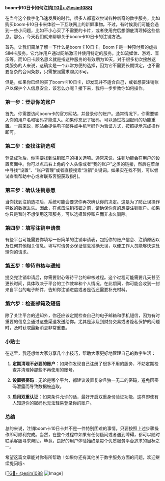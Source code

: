 **boom卡10日卡如何注销[[TG💪+ @esim1088](https://t.me/s/esim1088)]**

在当今这个数字化飞速发展的时代，很多人都喜欢尝试各种新奇的数字服务，比如购买boom卡10日卡来体验一下互联网上的新鲜事物。不过，有时候我们可能会遇到一些小问题，比如不小心买了不需要的卡片，或者使用完后想彻底清理掉这些信息。那么，今天我们就来聊聊关于boom卡10日卡的注销方法。

首先，让我们简单了解一下什么是boom卡10日卡。Boom卡是一种预付费的虚拟SIM卡服务，它允许用户通过网络激活并使用特定的服务，比如流媒体、游戏、音乐等。而10日卡顾名思义就是指这种服务的有效期为10天。对于很多初次接触这类服务的人来说，这确实是一个非常方便的选择，因为它不需要长期绑定，也不需要复杂的合同条款，只需按照需求购买即可。

但是，如果你已经购买了boom卡10日卡，却发现并不适合自己，或者想要注销账户以保护个人信息安全，该怎么办呢？接下来，我将一步步教你如何操作。

### 第一步：登录你的账户

首先，你需要访问boom卡的官方网站，并登录你的账户。通常情况下，你需要输入你的用户名和密码才能进入。如果你忘记了密码，可以通过找回密码的功能重置。一般来说，网站会提供电子邮件或手机号码作为验证方式，按照提示完成操作即可。

### 第二步：查找注销选项

登录成功后，你需要找到注销账户的相关选项。通常来说，注销功能会在用户的设置页面中。你可以点击右上角的个人头像或者“我的账户”之类的链接，然后在菜单中寻找“设置”、“账户管理”或者直接搜索“注销”关键词。如果实在找不到，可以尝试查看帮助中心或者联系客服获取指引。

### 第三步：确认注销意愿

当你找到注销选项后，系统可能会要求你再次确认你的决定。这是为了防止误操作导致的数据丢失。因此，在点击注销按钮之前，请确保你真的想要注销账户。如果你只是暂时不想使用这项服务，可以选择暂停账户而非永久删除。

### 第四步：填写注销申请表

有些平台可能需要你填写一份简单的注销申请表，包括你的账户信息、注销原因以及任何其他相关信息。填写时请务必保证信息准确无误，以便工作人员能够快速处理你的请求。

### 第五步：等待审核与通知

提交完注销申请后，你需要耐心等待平台的审核过程。这个过程可能需要几天甚至更长时间，具体取决于平台的工作效率和个人情况。在此期间，你可能会收到一封来自平台的电子邮件，告知你注销进度或者是否还需要补充材料。

### 第六步：检查邮箱及短信

除了关注平台的通知外，你还应该定期检查自己的电子邮箱和手机短信，因为有时重要的信息会通过这些渠道发送给你。尤其是涉及到财务交易或者隐私保护的问题时，及时获取最新消息非常重要。

### 小贴士

在这里，我还想给大家分享几个小技巧，帮助大家更好地管理自己的数字生活：

1. **定期清理不必要的账户**：如果你发现自己注册了很多不用的服务，不妨定期检查并清理掉那些不再使用的账号。
   
2. **设置强密码**：无论是哪个平台，都建议设置复杂且独一无二的密码，避免因密码泄露而导致数据被盗取。

3. **启用双重认证**：如果条件允许的话，最好开启双重身份验证功能，这样即使有人知道你的密码也无法轻易登录你的账户。

### 总结

总的来说，注销boom卡10日卡并不是一件特别困难的事情，只要按照上述步骤操作即可顺利完成。当然，在整个过程中如果有任何疑问或者遇到障碍，都可以随时联系客服寻求帮助。毕竟，良好的用户体验始终是每个优质服务平台追求的目标之一。

希望这篇文章能对你有所帮助！如果你还有其他关于数字服务方面的问题，欢迎继续提问哦~ 

[[TG💪+ @esim1088](https://t.me/s/esim1088) ![Image](https://i.postimg.cc/4NQfJmqS/Snipaste-2025-05-13-00-14-12.png)]